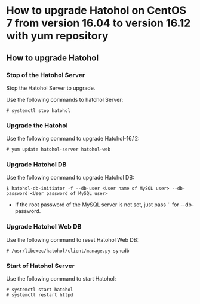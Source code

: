 How to upgrade Hatohol on CentOS 7  from version 16.04 to version 16.12 with yum repository
=====================================================================================================

How to upgrade Hatohol
----------------------

### Stop of the Hatohol Server

Stop the Hatohol Server to upgrade.

Use the following commands to hatohol Server:

    # systemctl stop hatohol

### Upgrade the Hatohol

Use the following command to upgrade Hatohol-16.12:

    # yum update hatohol-server hatohol-web

### Upgrade Hatohol DB

Use the following command to upgrade Hatohol DB:

    $ hatohol-db-initiator -f --db-user <User name of MySQL user> --db-password <User password of MySQL user>

 - If the root password of the MySQL server is not set, just pass '' for --db-password.

### Upgrade Hatohol Web DB

Use the following command to reset Hatohol Web DB:

    # /usr/libexec/hatohol/client/manage.py syncdb

### Start of Hatohol Server

Use the following command to start Hatohol:

    # systemctl start hatohol
    # systemctl restart httpd

